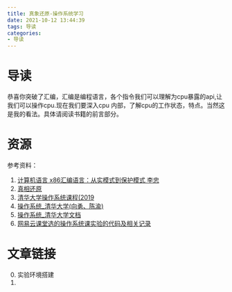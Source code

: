 ```yaml
---
title: 真象还原-操作系统学习
date: 2021-10-12 13:44:39
tags: 导读
categories:
- 导读
---
```

# 导读
恭喜你突破了汇编，汇编是编程语言，各个指令我们可以理解为cpu暴露的api,让我们可以操作cpu.现在我们要深入cpu 内部，了解cpu的工作状态，特点。当然这是我的看法。具体请阅读书籍的前言部分。

# 资源

参考资料：
1. [计算机语言 x86汇编语言：从实模式到保护模式 李忠](https://item.jd.com/12938897.html)
2. [真相还原](https://item.jd.com/11890433.html)
3. [清华大学操作系统课程(2019](https://github.com/chyyuu/os_course_info)
4. [操作系统\_清华大学(向勇、陈渝)](https://www.bilibili.com/video/av6538245?from=search&seid=14467435138632426395)
5. [操作系统\_清华大学文档](https://objectkuan.gitbooks.io/ucore-docs/lab0/lab0_1_goals.html)
6. [网易云课堂选的操作系统课实验的代码及相关记录 ](https://github.com/Wangzhike/HIT-Linux-0.11)

# 文章链接

0. 实验环境搭建
1.  


